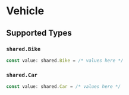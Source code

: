 # Vehicle


## Supported Types

### `shared.Bike`

```typescript
const value: shared.Bike = /* values here */
```

### `shared.Car`

```typescript
const value: shared.Car = /* values here */
```

